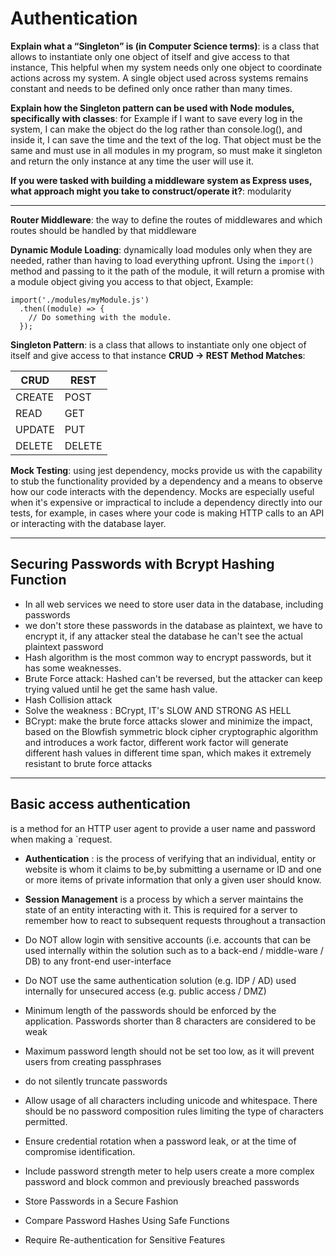 # Authentication

**Explain what a “Singleton” is (in Computer Science terms)**: is a class that allows to instantiate only one object of itself and give access to that instance, This helpful when my system needs only one object to coordinate actions across my system. A single object used across systems remains constant and needs to be defined only once rather than many times.

**Explain how the Singleton pattern can be used with Node modules, specifically with classes**: for Example if I want to save every log in the system, I can make the object do the log rather than console.log(), and inside it, I can save the time and the text of the log. That object must be the same and must use in all modules in my program, so must make it singleton and return the only instance at any time the user will use it.

**If you were tasked with building a middleware system as Express uses, what approach might you take to construct/operate it?**:
modularity

--------------------------------------------------------------------------
**Router Middleware**: the way to define the routes of middlewares and which routes should be handled by that middleware

**Dynamic Module Loading**: dynamically load modules only when they are needed, rather than having to load everything upfront. Using the `import()` method and passing to it the path of the module, it will return a promise with a module object giving you access to that object, Example:

```
import('./modules/myModule.js')
  .then((module) => {
    // Do something with the module.
  });
```

**Singleton Pattern**: is a class that allows to instantiate only one object of itself and give access to that instance
**CRUD -> REST Method Matches**:

| CRUD      | REST |
| ----------- | ----------- |
| CREATE      | POST       |
| READ   | GET        |
| UPDATE   | PUT        |
| DELETE   | DELETE        |

**Mock Testing**: using jest dependency, mocks provide us with the capability to stub the functionality provided by a dependency and a means to observe how our code interacts with the dependency. Mocks are especially useful when it's expensive or impractical to include a dependency directly into our tests, for example, in cases where your code is making HTTP calls to an API or interacting with the database layer.

--------------------------------------------------------------------------

## Securing Passwords with Bcrypt Hashing Function

- In all web services we need to store user data in the database, including passwords
- we don't store these passwords in the database as plaintext, we have to encrypt it, if any attacker steal the database he can't see the actual plaintext password
- Hash algorithm is the most common way to encrypt passwords, but it has some weaknesses.
- Brute Force attack: Hashed can't be reversed, but the attacker can keep trying valued until he get the same hash value.
- Hash Collision attack
- Solve the weakness : BCrypt, IT's SLOW AND STRONG AS HELL
- BCrypt: make the brute force attacks slower and minimize the impact, based on the Blowfish symmetric block cipher cryptographic algorithm and introduces a work factor, different work factor will generate different hash values in different time span, which makes it extremely resistant to brute force attacks

--------------------------------------------------------------------------

## Basic access authentication

is a method for an HTTP user agent to provide a user name and password when making a `request.

- **Authentication** : is the process of verifying that an individual, entity or website is whom it claims to be,by submitting a username or ID and one or more items of private information that only a given user should know.
- **Session Management** is a process by which a server maintains the state of an entity interacting with it. This is required for a server to remember how to react to subsequent requests throughout a transaction

- Do NOT allow login with sensitive accounts (i.e. accounts that can be used internally within the solution such as to a back-end / middle-ware / DB) to any front-end user-interface
- Do NOT use the same authentication solution (e.g. IDP / AD) used internally for unsecured access (e.g. public access / DMZ)

- Minimum length of the passwords should be enforced by the application. Passwords shorter than 8 characters are considered to be weak
- Maximum password length should not be set too low, as it will prevent users from creating passphrases
- do not silently truncate passwords
- Allow usage of all characters including unicode and whitespace. There should be no password composition rules limiting the type of characters permitted.
- Ensure credential rotation when a password leak, or at the time of compromise identification.
- Include password strength meter to help users create a more complex password and block common and previously breached passwords
- Store Passwords in a Secure Fashion
- Compare Password Hashes Using Safe Functions
- Require Re-authentication for Sensitive Features
